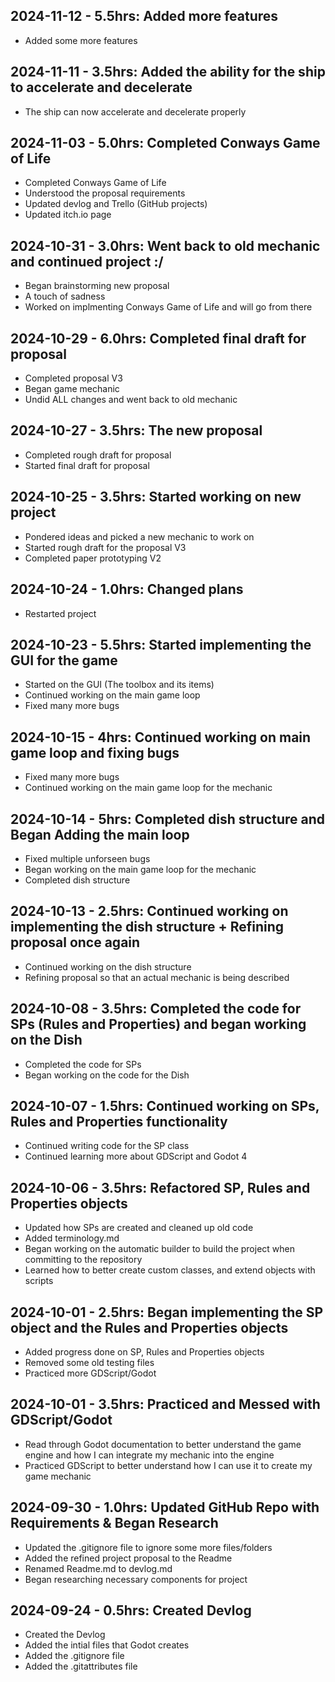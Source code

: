 ## 2024-11-12 - 5.5hrs: Added more features

* Added some more features

## 2024-11-11 - 3.5hrs: Added the ability for the ship to accelerate and decelerate

* The ship can now accelerate and decelerate properly

## 2024-11-03 - 5.0hrs: Completed Conways Game of Life

* Completed Conways Game of Life
* Understood the proposal requirements
* Updated devlog and Trello (GitHub projects)
* Updated itch.io page

## 2024-10-31 - 3.0hrs: Went back to old mechanic and continued project :/

* Began brainstorming new proposal
* A touch of sadness
* Worked on implmenting Conways Game of Life and will go from there

## 2024-10-29 - 6.0hrs: Completed final draft for proposal

* Completed proposal V3
* Began game mechanic
* Undid ALL changes and went back to old mechanic

## 2024-10-27 - 3.5hrs: The new proposal

* Completed rough draft for proposal
* Started final draft for proposal

## 2024-10-25 - 3.5hrs: Started working on new project

* Pondered ideas and picked a new mechanic to work on
* Started rough draft for the proposal V3
* Completed paper prototyping V2

## 2024-10-24 - 1.0hrs: Changed plans

* Restarted project

## 2024-10-23 - 5.5hrs: Started implementing the GUI for the game

* Started on the GUI (The toolbox and its items)
* Continued working on the main game loop
* Fixed many more bugs

## 2024-10-15 - 4hrs: Continued working on main game loop and fixing bugs

* Fixed many more bugs
* Continued working on the main game loop for the mechanic

## 2024-10-14 - 5hrs: Completed dish structure and Began Adding the main loop

* Fixed multiple unforseen bugs
* Began working on the main game loop for the mechanic
* Completed dish structure

## 2024-10-13 - 2.5hrs: Continued working on implementing the dish structure + Refining proposal once again

* Continued working on the dish structure
* Refining proposal so that an actual mechanic is being described

## 2024-10-08 - 3.5hrs: Completed the code for SPs (Rules and Properties) and began working on the Dish

* Completed the code for SPs
* Began working on the code for the Dish

## 2024-10-07 - 1.5hrs: Continued working on SPs, Rules and Properties functionality

* Continued writing code for the SP class
* Continued learning more about GDScript and Godot 4

## 2024-10-06 - 3.5hrs: Refactored SP, Rules and Properties objects

* Updated how SPs are created and cleaned up old code
* Added terminology.md
* Began working on the automatic builder to build the project when committing to the repository
* Learned how to better create custom classes, and extend objects with scripts

## 2024-10-01 - 2.5hrs: Began implementing the SP object and the Rules and Properties objects

* Added progress done on SP, Rules and Properties objects
* Removed some old testing files
* Practiced more GDScript/Godot

## 2024-10-01 - 3.5hrs: Practiced and Messed with GDScript/Godot

* Read through Godot documentation to better understand the game engine and how I can integrate my mechanic into the engine
* Practiced GDScript to better understand how I can use it to create my game mechanic

## 2024-09-30 - 1.0hrs: Updated GitHub Repo with Requirements & Began Research

* Updated the .gitignore file to ignore some more files/folders
* Added the refined project proposal to the Readme
* Renamed Readme.md to devlog.md
* Began researching necessary components for project

## 2024-09-24 - 0.5hrs: Created Devlog

* Created the Devlog
* Added the intial files that Godot creates
* Added the .gitignore file
* Added the .gitattributes file
